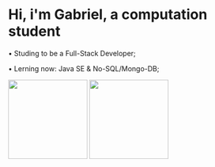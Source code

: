 <h1> Hi, i'm Gabriel, a computation student </h1>
<p> • Studing to be a Full-Stack Developer; </p>
<p> • Lerning now: Java SE & No-SQL/Mongo-DB; </p>
<div>
<img height="160em" src="https://github-readme-stats.vercel.app/api?username=lookin-at-the-stars&amp;show_icons=true&amp;theme=dark&amp;include_all_commits=true&amp;count_private=true" style="max-width: 100%;">
<img height="160em" src="https://github-readme-stats.vercel.app/api/top-langs/?username=lookin-at-the-stars&layout=compact&langs_count=7&theme=dark" style="max-width: 100%;">
</div>
